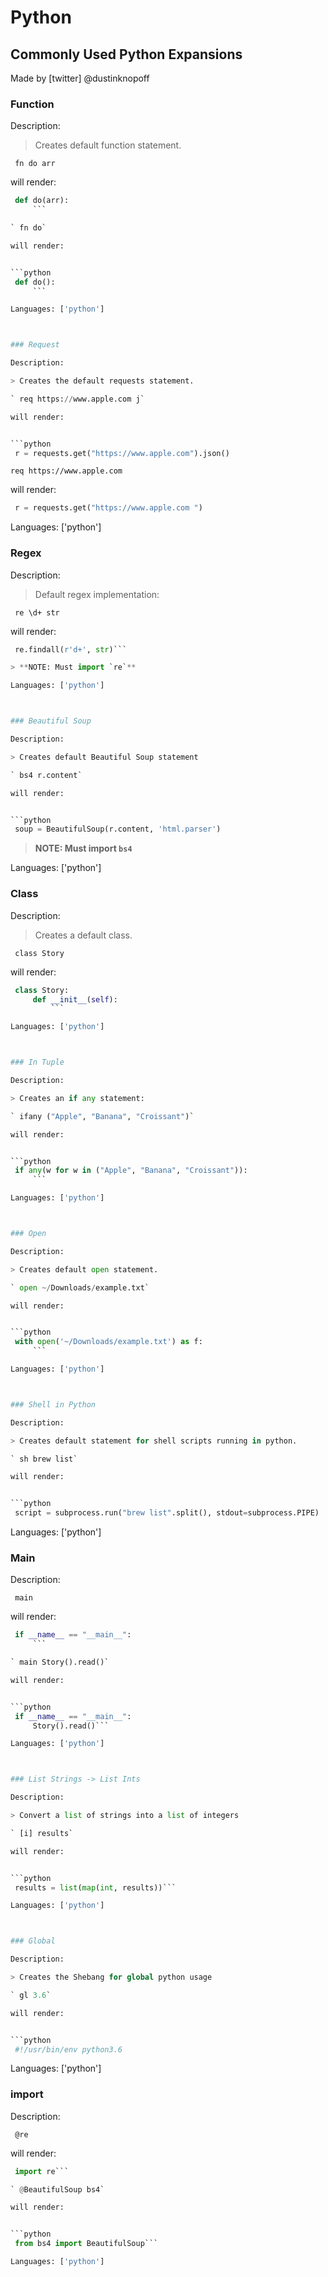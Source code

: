 # Python

## Commonly Used Python Expansions

Made by [twitter] @dustinknopoff

### Function

Description:

> Creates default function statement.

` fn do arr`

will render:


```python
 def do(arr):
     ```

` fn do`

will render:


```python
 def do():
     ```

Languages: ['python']



### Request

Description:

> Creates the default requests statement.

` req https://www.apple.com j`

will render:


```python
 r = requests.get("https://www.apple.com").json()
 ```

` req https://www.apple.com `

will render:


```python
 r = requests.get("https://www.apple.com ")
 ```

Languages: ['python']



### Regex

Description:

> Default regex implementation:

` re \d+ str`

will render:


```python
 re.findall(r'd+', str)```

> **NOTE: Must import `re`**

Languages: ['python']



### Beautiful Soup

Description:

> Creates default Beautiful Soup statement

` bs4 r.content`

will render:


```python
 soup = BeautifulSoup(r.content, 'html.parser')
 ```

> **NOTE: Must import `bs4`**

Languages: ['python']



### Class

Description:

> Creates a default class.

` class Story`

will render:


```python
 class Story:
     def __init__(self):
         ```

Languages: ['python']



### In Tuple

Description:

> Creates an if any statement:

` ifany ("Apple", "Banana", "Croissant")`

will render:


```python
 if any(w for w in ("Apple", "Banana", "Croissant")):
     ```

Languages: ['python']



### Open

Description:

> Creates default open statement.

` open ~/Downloads/example.txt`

will render:


```python
 with open('~/Downloads/example.txt') as f:
     ```

Languages: ['python']



### Shell in Python

Description:

> Creates default statement for shell scripts running in python.

` sh brew list`

will render:


```python
 script = subprocess.run("brew list".split(), stdout=subprocess.PIPE)
 ```

Languages: ['python']



### Main

Description:

` main`

will render:


```python
 if __name__ == "__main__":
     ```

` main Story().read()`

will render:


```python
 if __name__ == "__main__":
     Story().read()```

Languages: ['python']



### List Strings -> List Ints

Description:

> Convert a list of strings into a list of integers

` [i] results`

will render:


```python
 results = list(map(int, results))```

Languages: ['python']



### Global

Description:

> Creates the Shebang for global python usage

` gl 3.6`

will render:


```python
 #!/usr/bin/env python3.6
 ```

Languages: ['python']



### import

Description:

` @re`

will render:


```python
 import re```

` @BeautifulSoup bs4`

will render:


```python
 from bs4 import BeautifulSoup```

Languages: ['python']



